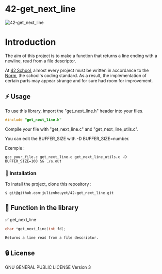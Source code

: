 # 42-get_next_line

![42-get_next_line](https://socialify.git.ci/julienhouyet/42-get_next_line/image?logo=https%3A%2F%2Fgithub.com%2Fayogun%2F42-project-badges%2Fraw%2Fmain%2Fbadges%2Fget_next_linem.png&name=1&owner=1&pattern=Circuit%20Board&theme=Auto)

# Introduction

The aim of this project is to make a function that returns a line ending with a newline, read from a file descriptor.

At [42 School](https://github.com/42School), almost every project must be written in accordance to the [Norm](https://github.com/42School/norminette/blob/master/pdf/en.norm.pdf), the school's coding standard. As a result, the implementation of certain parts may appear strange and for sure had room for improvement.

## :zap: Usage

To use this library, import the "get_next_line.h" header into your files.

```c
#include "get_next_line.h"
```

Compile your file with "get_next_line.c" and "get_next_line_utils.c". 

You can edit the BUFFER_SIZE with -D BUFFER_SIZE=number.

Exemple :

```shell
gcc your_file.c get_next_line.c get_next_line_utils.c -D BUFFER_SIZE=100 && ./a.out
```

###  :electric_plug: Installation

To install the project, clone this repository :

```shell
$ git@github.com:julienhouyet/42-get_next_line.git
```

##  :page_facing_up: Function in the library
 
✅ get_next_line
```c
char *get_next_line(int fd);
```
```
Returns a line read from a file descriptor.
```

##  :lock: License

GNU GENERAL PUBLIC LICENSE
Version 3